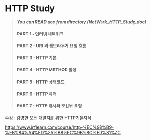 # HTTP Study 

> ***You can READ doc from directory (NetWork_HTTP_Study_doc)*** 
>
> 
>
> #### **PART 1 - 인터넷 네트워크**
>
> #### PART 2 - URI 와 웹브라우저 요청 흐름
>
> #### **PART 3 - HTTP 기본**
>
> #### **PART 4 - HTTP METHOD 활용**
>
> #### **PART 5 - HTTP 상태코드** 
>
> #### **PART 6 - HTTP 헤더** 
>
> #### **PART 7 - HTTP 캐시와 조건부 요청** 

수강 : 김영한  모든 개발자를 위한 HTTP기본지식


https://www.inflearn.com/course/http-%EC%9B%B9-%EB%84%A4%ED%8A%B8%EC%9B%8C%ED%81%AC

